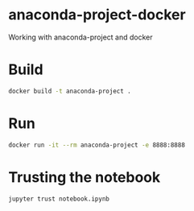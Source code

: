 # anaconda-project-docker
Working with anaconda-project and docker

# Build

```bash
docker build -t anaconda-project .
```

# Run

```bash
docker run -it --rm anaconda-project -e 8888:8888
```

# Trusting the notebook

```bash
jupyter trust notebook.ipynb
```